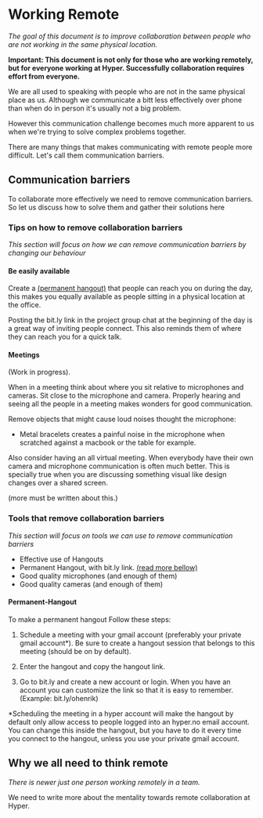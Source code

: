# Working Remote

*The goal of this document is to improve collaboration between people who
 are not working in the same physical location.*

 **Important: This document is not only for those who are working remotely,
 but for everyone working at Hyper.
 Successfully collaboration requires effort from everyone.**

We are all used to speaking with people who are not in the same
physical place as us. Although we communicate a bitt less effectively over
phone than when do in person it's usually not a big problem.

However this communication challenge becomes much more apparent to us when
we're trying to solve complex problems together.

There are many things that makes communicating with remote people more
difficult. Let's call them communication barriers.

## Communication barriers

To collaborate more effectively we need to remove communication barriers.
So let us discuss how to solve them and gather their solutions here

### Tips on how to remove collaboration barriers

*This section will focus on how we can remove
communication barriers by changing our behaviour*

#### Be easily available

Create a [(permanent hangout)](#permanent-hangout) that people can reach
you on during the day, this makes you equally available as people sitting
in a physical location at the office.

Posting the bit.ly link in the project group chat at the beginning of the
day is a great way of inviting people connect. This also reminds them of
where they can reach you for a quick talk.

#### Meetings

(Work in progress).

When in a meeting think about where you sit relative to microphones and
cameras. Sit close to the microphone and camera. Properly hearing and seeing
all the people in a meeting makes wonders for good communication.

Remove objects that might cause loud noises thought the microphone:

*   Metal bracelets creates a painful noise in the microphone
when scratched against a macbook or the table for example.

Also consider having an all virtual meeting. When everybody have their own
camera and microphone communication is often much better.
This is specially true when you are discussing something visual like
design changes over a shared screen.

(more must be written about this.)

### Tools that remove collaboration barriers

*This section will focus on tools we can use to remove
communication barriers*

*   Effective use of Hangouts
*   Permanent Hangout, with bit.ly link. [(read more bellow)](#permanent-hangout)
*   Good quality microphones (and enough of them)
*   Good quality cameras (and enough of them)

#### Permanent-Hangout

To make a permanent hangout Follow these steps:

1.  Schedule a meeting with your gmail account
(preferably your private gmail account*). Be sure to create a hangout session
that belongs to this meeting (should be on by default).

2.  Enter the hangout and copy the hangout link.

3.  Go to bit.ly and create a new account or login. When you have an account
you can customize the link so that it is easy to remember. (Example:
bit.ly/ohenrik)

\*Scheduling the meeting in a hyper account will make the hangout by default
only allow access to people logged into an hyper.no email account.
You can change this inside the hangout, but you have to do it every time you
connect to the hangout, unless you use your private gmail account.

## Why we all need to think remote

*There is newer just one person working remotely in a team.*

We need to write more about the mentality towards remote collaboration at Hyper.

